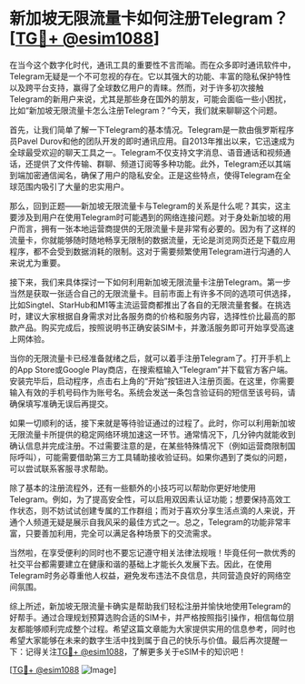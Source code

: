 # 新加坡无限流量卡如何注册Telegram？[[TG💪+ @esim1088](https://t.me/s/esim1088)]

在当今这个数字化时代，通讯工具的重要性不言而喻。而在众多即时通讯软件中，Telegram无疑是一个不可忽视的存在。它以其强大的功能、丰富的隐私保护特性以及跨平台支持，赢得了全球数亿用户的青睐。然而，对于许多初次接触Telegram的新用户来说，尤其是那些身在国外的朋友，可能会面临一些小困扰，比如“新加坡无限流量卡怎么注册Telegram？”今天，我们就来聊聊这个问题。

首先，让我们简单了解一下Telegram的基本情况。Telegram是一款由俄罗斯程序员Pavel Durov和他的团队开发的即时通讯应用。自2013年推出以来，它迅速成为全球最受欢迎的聊天工具之一。Telegram不仅支持文字消息、语音通话和视频通话，还提供了文件传输、群聊、频道订阅等多种功能。此外，Telegram还以其端到端加密通信闻名，确保了用户的隐私安全。正是这些特点，使得Telegram在全球范围内吸引了大量的忠实用户。

那么，回到正题——新加坡无限流量卡与Telegram的关系是什么呢？其实，这主要涉及到用户在使用Telegram时可能遇到的网络连接问题。对于身处新加坡的用户而言，拥有一张本地运营商提供的无限流量卡是非常有必要的。因为有了这样的流量卡，你就能够随时随地畅享无限制的数据流量，无论是浏览网页还是下载应用程序，都不会受到数据消耗的限制。这对于需要频繁使用Telegram进行沟通的人来说尤为重要。

接下来，我们来具体探讨一下如何利用新加坡无限流量卡注册Telegram。第一步当然是获取一张适合自己的无限流量卡。目前市面上有许多不同的选项可供选择，比如Singtel、StarHub和M1等主流运营商都推出了各自的无限流量套餐。在挑选时，建议大家根据自身需求对比各服务商的价格和服务内容，选择性价比最高的那款产品。购买完成后，按照说明书正确安装SIM卡，并激活服务即可开始享受高速上网体验。

当你的无限流量卡已经准备就绪之后，就可以着手注册Telegram了。打开手机上的App Store或Google Play商店，在搜索框输入“Telegram”并下载官方客户端。安装完毕后，启动程序，点击右上角的“开始”按钮进入注册页面。在这里，你需要输入有效的手机号码作为账号名。系统会发送一条包含验证码的短信至该号码，请确保填写准确无误后再提交。

如果一切顺利的话，接下来就是等待验证通过的过程了。此时，你可以利用新加坡无限流量卡所提供的稳定网络环境加速这一环节。通常情况下，几分钟内就能收到确认信息并完成注册。不过需要注意的是，在某些特殊情况下（例如运营商限制国际呼叫），可能需要借助第三方工具辅助接收验证码。如果你遇到了类似的问题，可以尝试联系客服寻求帮助。

除了基本的注册流程外，还有一些额外的小技巧可以帮助你更好地使用Telegram。例如，为了提高安全性，可以启用双因素认证功能；想要保持高效工作状态，则不妨试试创建专属的工作群组；而对于喜欢分享生活点滴的人来说，开通个人频道无疑是展示自我风采的最佳方式之一。总之，Telegram的功能非常丰富，只要善加利用，完全可以满足各种场景下的交流需求。

当然啦，在享受便利的同时也不要忘记遵守相关法律法规哦！毕竟任何一款优秀的社交平台都需要建立在健康和谐的基础上才能长久发展下去。因此，在使用Telegram时务必尊重他人权益，避免发布违法不良信息，共同营造良好的网络空间氛围。

综上所述，新加坡无限流量卡确实是帮助我们轻松注册并愉快地使用Telegram的好帮手。通过合理规划预算选购合适的SIM卡，并严格按照指引操作，相信每位朋友都能够顺利完成整个过程。希望这篇文章能为大家提供实用的信息参考，同时也希望大家能够在未来的数字生活中找到属于自己的快乐与价值。最后再次提醒一下：记得关注[TG💪+ @esim1088](https://t.me/s/esim1088)，了解更多关于eSIM卡的知识吧！

[[TG💪+ @esim1088](https://t.me/s/esim1088) ![Image](https://i.postimg.cc/4NQfJmqS/Snipaste-2025-05-13-00-14-12.png)]